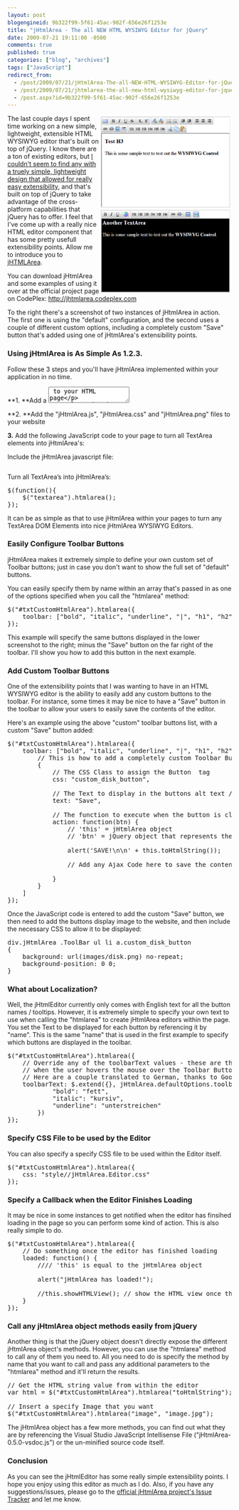 ```yaml
---
layout: post
blogengineid: 9b322f99-5f61-45ac-902f-656e26f1253e
title: "jHtmlArea - The all NEW HTML WYSIWYG Editor for jQuery"
date: 2009-07-21 19:11:00 -0500
comments: true
published: true
categories: ["blog", "archives"]
tags: ["JavaScript"]
redirect_from: 
  - /post/2009/07/21/jHtmlArea-The-all-NEW-HTML-WYSIWYG-Editor-for-jQuery
  - /post/2009/07/21/jhtmlarea-the-all-new-html-wysiwyg-editor-for-jquery
  - /post.aspx?id=9b322f99-5f61-45ac-902f-656e26f1253e
---
```

<!-- more -->

<img src="/files/2009/7/Screenshot.png" alt="" width="298" height="402" align="right" />

The last couple days I spent time working on a new simple, lightweight, extensible HTML WYSIWYG editor that's built on top of jQuery. I know there are a ton of existing editors, but <a href="http://stackoverflow.com/questions/1141073/whats-the-best-wysiwyg-editor-for-use-with-jquery">I couldn't seem to find any with a truely simple, lightweight design that allowed for really easy extensibility</a>, and that's built on top of jQuery to take advantage of the cross-platform capabilities that jQuery has to offer. I feel that I've come up with a really nice HTML editor component that has some pretty usefull extensibility points. Allow me to introduce you to <a href="http://jhtmlarea.codeplex.com">jHTMLArea</a>.

You can download jHtmlArea and some examples of using it over at the official project page on CodePlex: <a href="http://jhtmlarea.codeplex.com">http://jhtmlarea.codeplex.com</a>

To the right there's a screenshot of two instances of jHtmlArea in action. The first one is using the "default" configuration, and the second uses a couple of different custom options, including a completely custom "Save" button that's added using one of jHtmlArea's extensibility points.
<h3>Using jHtmlArea is As Simple As 1.2.3.</h3>

Follow these 3 steps and you'll have jHtmlArea implemented within your application in no time.

**1. **Add a <TextArea> to your HTML page
<pre class="brush: xml; first-line: 1; tab-size: 4; toolbar: false; "><textarea></textarea></pre>

**2. **Add the "jHtmlArea.js", "jHtmlArea.css" and "jHtmlArea.png" files to your website

**3.** Add the following JavaScript code to your page to turn all TextArea elements into jHtmlArea's:

Include the jHtmlArea javascript file:
<pre class="brush: xml; first-line: 1; tab-size: 4; toolbar: false; "><script type="text/javascript" src="jHtmlArea-0.6.0.min.js"></script></pre>

Turn all TextArea&rsquo;s into jHtmlArea&rsquo;s:
<pre class="brush: js; first-line: 1; tab-size: 4; toolbar: false; ">$(function(){
    $("textarea").htmlarea();
});</pre>

It can be as simple as that to use jHtmlArea within your pages to turn any TextArea DOM Elements into nice jHtmlArea WYSIWYG Editors.
<h3>Easily Configure Toolbar Buttons</h3>

jHtmlArea makes it extremely simple to define your own custom set of Toolbar buttons; just in case you don't want to show the full set of "default" buttons.

You can easily specify them by name within an array that's passed in as one of the options specified when you call the "htmlarea" method:
<pre class="brush: js; first-line: 1; tab-size: 4; toolbar: false; ">$("#txtCustomHtmlArea").htmlarea({
    toolbar: ["bold", "italic", "underline", "|", "h1", "h2", "h3", "h4", "h5", "h6", "|", "link", "unlink"]
});</pre>

This example will specify the same buttons displayed in the lower screenshot to the right; minus the "Save" button on the far right of the toolbar. I'll show you how to add this button in the next example.
<h3>Add Custom Toolbar Buttons</h3>

One of the extensibility points that I was wanting to have in an HTML WYSIWYG editor is the ability to easily add any custom buttons to the toolbar. For instance, some times it may be nice to have a "Save" button in the toolbar to allow your users to easily save the contents of the editor.

Here's an example using the above "custom" toolbar buttons list, with a custom "Save" button added:
<pre class="brush: js; first-line: 1; tab-size: 4; toolbar: false; ">$("#txtCustomHtmlArea").htmlarea({
    toolbar: ["bold", "italic", "underline", "|", "h1", "h2", "h3", "h4", "h5", "h6", "|", "link", "unlink", "|",
        // This is how to add a completely custom Toolbar Button
        {
            // The CSS Class to assign the Button <a> tag
            css: "custom_disk_button",

            // The Text to display in the buttons alt text / tooltip
            text: "Save",

            // The function to execute when the button is clicked
            action: function(btn) {
                // 'this' = jHtmlArea object
                // 'btn' = jQuery object that represents the <A> "anchor" tag for the Toolbar Button

                alert('SAVE!\n\n' + this.toHtmlString());

                // Add any Ajax Code here to save the contents of the editor

            }
        }
    ]
});</pre>

Once the JavaScript code is entered to add the custom "Save" button, we then need to add the buttons display image to the website, and then include the necessary CSS to allow it to be displayed:
<pre class="brush: css; first-line: 1; tab-size: 4; toolbar: false; ">div.jHtmlArea .ToolBar ul li a.custom_disk_button 
{
    background: url(images/disk.png) no-repeat;
    background-position: 0 0;
}</pre>
<h3>What about Localization?</h3>

Well, the jHtmlEditor currently only comes with English text for all the button names / tooltips. However, it is extremely simple to specify your own text to use when calling the "htmlarea" to create jHtmlArea editors within the page. You set the Text to be displayed for each button by referencing it by "name". This is the same "name" that is used in the first example to specify which buttons are displayed in the toolbar.
<pre class="brush: js; first-line: 1; tab-size: 4; toolbar: false; ">$("#txtCustomHtmlArea").htmlarea({
    // Override any of the toolbarText values - these are the Alt Text / Tooltips shown
    // when the user hovers the mouse over the Toolbar Buttons
    // Here are a couple translated to German, thanks to Google Translate.
    toolbarText: $.extend({}, jHtmlArea.defaultOptions.toolbarText, {
            "bold": "fett",
            "italic": "kursiv",
            "underline": "unterstreichen"
        })
});</pre>
<h3>Specify CSS File to be used by the Editor</h3>

You can also specify a specify CSS file to be used within the Editor itself.
<pre class="brush: js; first-line: 1; tab-size: 4; toolbar: false; ">$("#txtCustomHtmlArea").htmlarea({
    css: "style//jHtmlArea.Editor.css"
});</pre>
<h3>Specify a Callback when the Editor Finishes Loading</h3>

It may be nice in some instances to get notified when the editor has finsihed loading in the page so you can perform some kind of action. This is also really simple to do.
<pre class="brush: js; first-line: 1; tab-size: 4; toolbar: false; ">$("#txtCustomHtmlArea").htmlarea({
    // Do something once the editor has finished loading
    loaded: function() {
        //// 'this' is equal to the jHtmlArea object

        alert("jHtmlArea has loaded!");

        //this.showHTMLView(); // show the HTML view once the editor has finished loading
    }
});</pre>
<h3>Call any jHtmlArea object methods easily from jQuery</h3>

Another thing is that the jQuery object doesn't directly expose the different jHtmlArea object's methods. However, you can use the "htmlarea" method to call any of them you need to. All you need to do is specify the method by name that you want to call and pass any additional parameters to the "htmlarea" method and it'll return the results.
<pre class="brush: js; first-line: 1; tab-size: 4; toolbar: false; ">// Get the HTML string value from within the editor
var html = $("#txtCustomHtmlArea").htmlarea("toHtmlString");

// Insert a specify Image that you want
$("#txtCustomHtmlArea").htmlarea("image", "image.jpg");</pre>

The jHtmlArea object has a few more methods, you can find out what they are by referencing the Visual Studio JavaScript Intellisense File ("jHtmlArea-0.5.0-vsdoc.js") or the un-minified source code itself.
<h3>Conclusion</h3>

As you can see the jHtmlEditor has some really simple extensibility points. I hope you enjoy using this editor as much as I do. Also, if you have any suggestions/issues, please go to the <a href="http://jhtmlarea.codeplex.com/WorkItem/List.aspx">official jHtmlArea project's Issue Tracker</a> and let me know.
